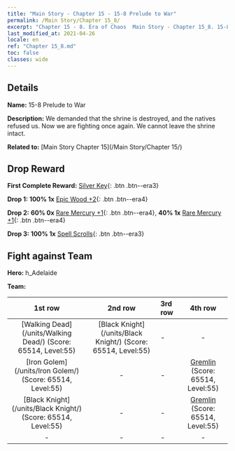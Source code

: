 ```yaml
---
title: "Main Story - Chapter 15 - 15-8 Prelude to War"
permalink: /Main Story/Chapter 15_8/
excerpt: "Chapter 15 - 8. Era of Chaos  Main Story - Chapter 15_8. 15-8 Prelude to War"
last_modified_at: 2021-04-26
locale: en
ref: "Chapter 15_8.md"
toc: false
classes: wide
---
```


## Details

 **Name:** 15-8 Prelude to War

 **Description:** We demanded that the shrine is destroyed, and the natives refused us. Now we are fighting once again. We cannot leave the shrine intact.

 **Related to:** [Main Story Chapter 15](/Main Story/Chapter 15/)

## Drop Reward

 **First Complete Reward:** [Silver Key](/Items/con_693/){: .btn .btn--era3}

 **Drop 1:** **100% 1x** [Epic Wood +2](/Items/mat_48/){: .btn .btn--era4}

 **Drop 2:** **60% 0x** [Rare Mercury +1](/Items/mat_42/){: .btn .btn--era4}, **40% 1x** [Rare Mercury +1](/Items/mat_42/){: .btn .btn--era4}

 **Drop 3:** **100% 1x** [Spell Scrolls](/Items/con_694/){: .btn .btn--era3}


## Fight against Team
 **Hero:** h_Adelaide

 **Team:**


  | 1st row | 2nd row | 3rd row | 4th row |
  |:----:|:----:|:----|:----:|
  | [Walking Dead](/units/Walking Dead/) (Score: 65514, Level:55)  | [Black Knight](/units/Black Knight/) (Score: 65514, Level:55)  | - | - |
  | [Iron Golem](/units/Iron Golem/) (Score: 65514, Level:55)  | - | - | [Gremlin](/units/Gremlin/) (Score: 65514, Level:55)  |
  | [Black Knight](/units/Black Knight/) (Score: 65514, Level:55)  | - | - | [Gremlin](/units/Gremlin/) (Score: 65514, Level:55)  |
  | - | - | - | - |


